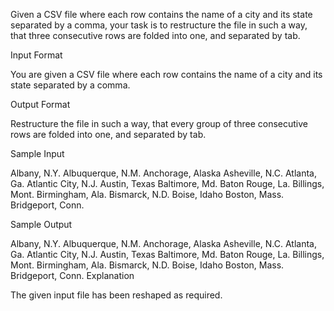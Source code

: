 Given a CSV file where each row contains the name of a city and its state separated by a comma, your task is to restructure the file in such a way, that three consecutive rows are folded into one, and separated by tab.

Input Format

You are given a CSV file where each row contains the name of a city and its state separated by a comma.

Output Format

Restructure the file in such a way, that every group of three consecutive rows are folded into one, and separated by tab.

Sample Input

Albany, N.Y.
Albuquerque, N.M.
Anchorage, Alaska
Asheville, N.C.
Atlanta, Ga.
Atlantic City, N.J.
Austin, Texas
Baltimore, Md.
Baton Rouge, La.
Billings, Mont.
Birmingham, Ala.
Bismarck, N.D.
Boise, Idaho
Boston, Mass.
Bridgeport, Conn.

Sample Output

Albany, N.Y.    Albuquerque, N.M.   Anchorage, Alaska
Asheville, N.C. Atlanta, Ga.    Atlantic City, N.J.
Austin, Texas   Baltimore, Md.  Baton Rouge, La.
Billings, Mont. Birmingham, Ala.    Bismarck, N.D.
Boise, Idaho    Boston, Mass.   Bridgeport, Conn.
Explanation

The given input file has been reshaped as required.